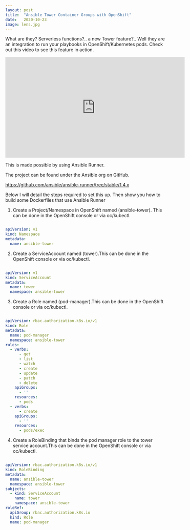 ```yaml
---
layout: post
title:  "Ansible Tower Container Groups with OpenShift"
date:   2020-10-23
image: lens.jpg
---
```


What are they? Serverless functions?.. a new Tower feature?.. Well they are an integration to run your playbooks
 in OpenShift/Kubernetes pods. Check out this video to see this feature in action.



<iframe width="560" height="315" src="https://www.youtube.com/embed/fBNTYOovtkI" frameborder="0" allow="accelerometer; autoplay; clipboard-write; encrypted-media; gyroscope; picture-in-picture" allowfullscreen></iframe>



This is made possible by using Ansible Runner.

The project can be found under the Ansible org on GitHub.

https://github.com/ansible/ansible-runner/tree/stable/1.4.x

Below I will detail the steps required to set this up. Then show you how to build some Dockerfiles that use Ansible Runner



1. Create a Project/Namespace in OpenShift named (ansible-tower). This can be done in the OpenShift console or via oc/kubectl.

```yaml

apiVersion: v1
kind: Namespace
metadata: 
  name: ansible-tower

```

2. Create a ServiceAccount named (tower).This can be done in the OpenShift console or via oc/kubectl.

```yaml

apiVersion: v1
kind: ServiceAccount
metadata:
  name: tower
  namespace: ansible-tower

```

3. Create a Role named (pod-manager).This can be done in the OpenShift console or via oc/kubectl.

```yaml

apiVersion: rbac.authorization.k8s.io/v1
kind: Role
metadata:
  name: pod-manager
  namespace: ansible-tower
rules:
  - verbs:
      - get
      - list
      - watch
      - create
      - update
      - patch
      - delete
    apiGroups:
      - ''
    resources:
      - pods
  - verbs:
      - create
    apiGroups:
      - ''
    resources:
      - pods/exec

```

4. Create a RoleBinding that binds the pod manager role to the tower service account.This can be done in the OpenShift console or via oc/kubectl.

```yaml

apiVersion: rbac.authorization.k8s.io/v1
kind: RoleBinding
metadata:
  name: ansible-tower
  namespace: ansible-tower
subjects:
  - kind: ServiceAccount
    name: tower
    namespace: ansible-tower
roleRef:
  apiGroup: rbac.authorization.k8s.io
  kind: Role
  name: pod-manager

```




<script src="https://utteranc.es/client.js"
        repo="colin-mccarthy/thenetwork.engineer.blog_9.github.io"
        issue-term="pathname"
        theme="preferred-color-scheme"
        crossorigin="anonymous"
        async>
</script>

